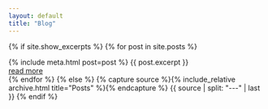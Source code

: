 ```yaml
---
layout: default
title: "Blog"
---
```


{% if site.show_excerpts %}
  {% for post in site.posts %}
    <article>
      {% include meta.html post=post %}
      {{ post.excerpt }}
      <footer><a class="button" href="{{ post.url | relative_url }}">read more</a></footer>
    </article>
  {% endfor %}
{% else %}
  {% capture source %}{% include_relative archive.html title="Posts" %}{% endcapture %}
  {{ source | split: "---" | last }}
{% endif %}
